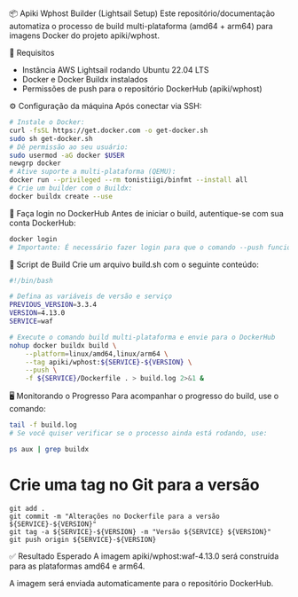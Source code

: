 📦 Apiki Wphost Builder (Lightsail Setup)
Este repositório/documentação automatiza o processo de build multi-plataforma (amd64 + arm64) para imagens Docker do projeto apiki/wphost.

🚀 Requisitos
- Instância AWS Lightsail rodando Ubuntu 22.04 LTS
- Docker e Docker Buildx instalados
- Permissões de push para o repositório DockerHub (apiki/wphost)

⚙️ Configuração da máquina
Após conectar via SSH:

```bash
# Instale o Docker:
curl -fsSL https://get.docker.com -o get-docker.sh
sudo sh get-docker.sh
# Dê permissão ao seu usuário:
sudo usermod -aG docker $USER
newgrp docker
# Ative suporte a multi-plataforma (QEMU):
docker run --privileged --rm tonistiigi/binfmt --install all
# Crie um builder com o Buildx:
docker buildx create --use
```

🔐 Faça login no DockerHub
Antes de iniciar o build, autentique-se com sua conta DockerHub:

```bash
docker login
# Importante: É necessário fazer login para que o comando --push funcione corretamente e envie as imagens para o DockerHub.
```

📜 Script de Build
Crie um arquivo build.sh com o seguinte conteúdo:

```bash
#!/bin/bash

# Defina as variáveis de versão e serviço
PREVIOUS_VERSION=3.3.4
VERSION=4.13.0
SERVICE=waf

# Execute o comando build multi-plataforma e envie para o DockerHub
nohup docker buildx build \
    --platform=linux/amd64,linux/arm64 \
    --tag apiki/wphost:${SERVICE}-${VERSION} \
    --push \
    -f ${SERVICE}/Dockerfile . > build.log 2>&1 &

```

🖥️ Monitorando o Progresso
Para acompanhar o progresso do build, use o comando:

```bash
tail -f build.log
# Se você quiser verificar se o processo ainda está rodando, use:

ps aux | grep buildx
```

# Crie uma tag no Git para a versão
```
git add .
git commit -m "Alterações no Dockerfile para a versão ${SERVICE}-${VERSION}"
git tag -a ${SERVICE}-${VERSION} -m "Versão ${SERVICE} ${VERSION}"
git push origin ${SERVICE}-${VERSION}
```

✅ Resultado Esperado
A imagem apiki/wphost:waf-4.13.0 será construída para as plataformas amd64 e arm64.

A imagem será enviada automaticamente para o repositório DockerHub.
